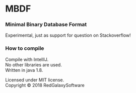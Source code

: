 # MBDF
### Minimal Binary Database Format
Experimental, just as support for question on Stackoverflow!

### How to compile
Compile with IntellIJ.<br>
No other libraries are used.<br>
Written in java 1.8.

Licensed under MIT license.<br>
Copyright &copy; 2018 RedGalaxySoftware
